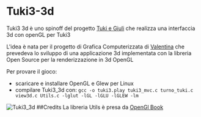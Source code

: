 # Tuki3-3d
Tuki3 3d è uno spinoff del progetto [Tuki e Giuli](https://github.com/francescosisini/LIBRO-Sfidare-gli-algoritmi-5-videogiochi-in-C-su-Linux-codice) che 
realizza  una interfaccia 3d con openGL per Tuki3

L'idea è nata per il progetto di Grafica Computerizzata di [Valentina](https://github.com/ValentinaSisini) che prevedeva lo sviluppo di una applicazione 3d implementata con la libreria Open Source per la renderizzazione in 3d OpenGL

Per provare il gioco:
- scaricare e installare OpenGL e Glew per Linux
- compilare Tuki3_3d con:
```gcc -o tuki3.play tuki3_mvc.c turno_tuki.c view3d.c Utils.c -lglut -lGL -lGLU -lGLEW -lm```

![Tuki3_3d](Tuki3_3d.png)
##Credits
La libreria Utils è presa da [OpenGl Book](https://openglbook.com/)
